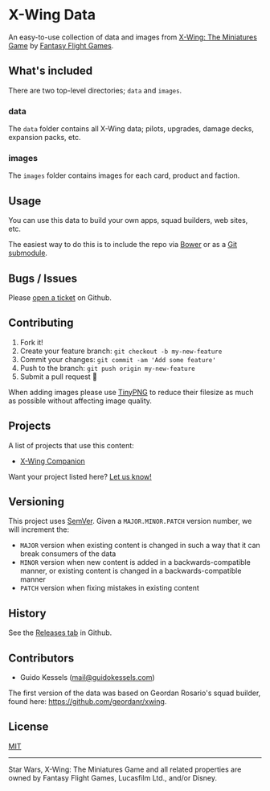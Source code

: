 # X-Wing Data

An easy-to-use collection of data and images from [X-Wing: The Miniatures Game](https://www.fantasyflightgames.com/en/products/x-wing/) by [Fantasy Flight Games](http://fantasyflightgames.com/).

## What's included

There are two top-level directories; `data` and `images`.

### data

The `data` folder contains all X-Wing data; pilots, upgrades, damage decks, expansion packs, etc.

### images

The `images` folder contains images for each card, product and faction.

## Usage

You can use this data to build your own apps, squad builders, web sites, etc.

The easiest way to do this is to include the repo via [Bower](http://bower.io/) or as a [Git submodule](https://git-scm.com/book/en/v2/Git-Tools-Submodules#Starting-with-Submodules).

## Bugs / Issues

Please [open a ticket](https://github.com/guidokessels/xwing-data/issues/new) on Github.

## Contributing

1. Fork it!
2. Create your feature branch: `git checkout -b my-new-feature`
3. Commit your changes: `git commit -am 'Add some feature'`
4. Push to the branch: `git push origin my-new-feature`
5. Submit a pull request :tada:

When adding images please use [TinyPNG](https://tinypng.com/) to reduce their filesize as much as possible without affecting image quality.

## Projects

A list of projects that use this content:

- [X-Wing Companion](https://play.google.com/store/apps/details?id=com.guidokessels.xwc)

Want your project listed here? [Let us know!](https://github.com/guidokessels/xwing-data/issues/new?title=Add%20Project)

## Versioning

This project uses [SemVer](http://semver.org/). Given a `MAJOR.MINOR.PATCH` version number, we will increment the:
- `MAJOR` version when existing content is changed in such a way that it can break consumers of the data
- `MINOR` version when new content is added in a backwards-compatible manner, or existing content is changed in a backwards-compatible manner
- `PATCH` version when fixing mistakes in existing content

## History

See the [Releases tab](https://github.com/guidokessels/xwing-data/releases) in Github.

## Contributors

- Guido Kessels (mail@guidokessels.com)

The first version of the data was based on Geordan Rosario's squad builder, found here: https://github.com/geordanr/xwing.

## License
[MIT](http://guidokessels.mit-license.org/)

---

Star Wars, X-Wing: The Miniatures Game and all related properties are owned by Fantasy Flight Games, Lucasfilm Ltd., and/or Disney.

